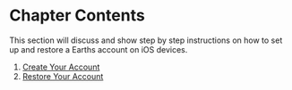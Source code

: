# Chapter Contents

This section will discuss and show step by step instructions on how to set up and restore a Earths account on iOS devices.

1. [Create Your Account](/mobile-apps/iOS/account-managment/creating-an-account.md)
2. [Restore Your Account](/mobile-apps/iOS/account-managment/restore-an-account.md)
